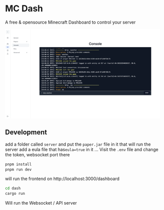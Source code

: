 # MC Dash
A free & opensource Minecraft Dashboard to control your server

![console image](.github/assets/console.webp)


## Development

add a folder called `server` and put the `paper.jar` file in it that will run the server
add a eula file that has`eula=true` in it ...
Visit the `.env` file and change the token, websocket port there

```sh
pnpm install
pnpm run dev
```

will run the frontend on http://localhost:3000/dashboard

```sh
cd dash
cargo run
```

Will run the Websocket / API server